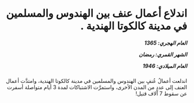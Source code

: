 <h1 dir="rtl">اندلاع أعمال عنف بين الهندوس والمسلمين في مدينة كالكوتا الهندية .</h1>

<h5 dir="rtl">العام الهجري:  1365

الشهر القمري: رمضان

العام الميلادي: 1946</h5>

<p dir="rtl">اندلعت أعمالُ عُنفٍ بين الهندوس والمسلمين في مدينة كالكوتا الهندية، وامتدَّت أعمال العنف إلى عددٍ من المدن الأخرى، واستمرَّت الاشتباكات لمدة 3 أيام متواصلة أسفرت عن سقوط 7 آلاف قتيل!</p></br>
